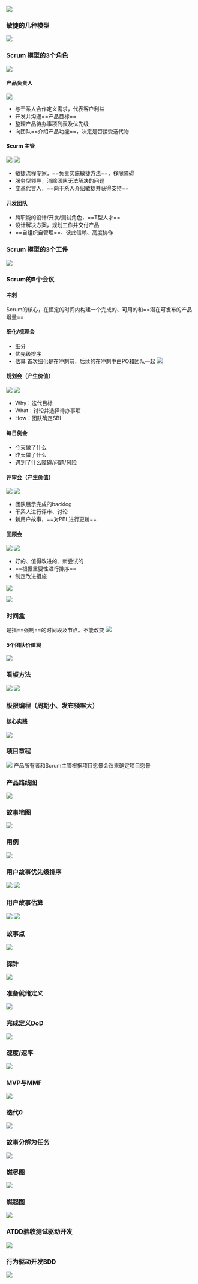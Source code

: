 ![](https://raw.githubusercontent.com/a812305914/PMP/main/img20221122202521.png)

### 敏捷的几种模型
![](https://raw.githubusercontent.com/a812305914/PMP/main/img20221122202652.png)


### Scrum 模型的3个角色
![](https://raw.githubusercontent.com/a812305914/PMP/main/img20221122210816.png)

#### 产品负责人
![](https://raw.githubusercontent.com/a812305914/PMP/main/img20221122210640.png)

+ 与干系人合作定义需求，代表客户利益
+ 开发并沟通==产品目标==
+ 整理产品待办事项列表及优先级
+ 向团队==介绍产品功能==，决定是否接受迭代物

#### Scurm 主管
![](https://raw.githubusercontent.com/a812305914/PMP/main/img20221122210329.png)
![](https://raw.githubusercontent.com/a812305914/PMP/main/img20221122205750.png)

+ 敏捷流程专家，==负责实施敏捷方法==，移除障碍
+ 服务型领导，消除团队无法解决的问题
+ 变革代言人，==向干系人介绍敏捷并获得支持==

#### 开发团队
+ 跨职能的设计/开发/测试角色，==T型人才==
+ 设计解决方案，规划工作并交付产品
+ ==自组织自管理==、彼此信赖、高度协作


### Scrum 模型的3个工件
![](https://raw.githubusercontent.com/a812305914/PMP/main/img20221122203108.png)


### Scrum的5个会议
#### 冲刺
Scrum的核心，在恒定的时间内构建一个完成的、可用的和==潜在可发布的产品增量==

#### 细化/梳理会
+ 细分
+ 优先级排序
+ 估算
首次细化是在冲刺前，后续的在冲刺中由PO和团队一起
![](https://raw.githubusercontent.com/a812305914/PMP/main/img20221123134058.png)


#### 规划会（产生价值）
![](https://raw.githubusercontent.com/a812305914/PMP/main/img20221123134538.png)
![](https://raw.githubusercontent.com/a812305914/PMP/main/img20221123134632.png)

+ Why：迭代目标
+ What：讨论并选择待办事项
+ How：团队确定SBI

#### 每日例会
+ 今天做了什么
+ 昨天做了什么
+ 遇到了什么障碍/问题/风险

#### 评审会（产生价值）
![](https://raw.githubusercontent.com/a812305914/PMP/main/img20221123192913.png)
![](https://raw.githubusercontent.com/a812305914/PMP/main/img20221123193043.png)
+ 团队展示完成的backlog
+ 干系人进行评审、讨论
+ 新用户故事，==对PBL进行更新==

#### 回顾会
![](https://raw.githubusercontent.com/a812305914/PMP/main/img20221123193110.png)
![](https://raw.githubusercontent.com/a812305914/PMP/main/img20221123193120.png)

+ 好的、值得改进的、新尝试的
+ ==根据重要性进行排序==
+ 制定改进措施

![](https://raw.githubusercontent.com/a812305914/PMP/main/img20221122203556.png)

![](https://raw.githubusercontent.com/a812305914/PMP/main/img20221122204509.png)

### 时间盒
是指==强制==的时间段及节点。不能改变
![](https://raw.githubusercontent.com/a812305914/PMP/main/img20221123133827.png)


#### 5个团队价值观
![](https://raw.githubusercontent.com/a812305914/PMP/main/img20221122203725.png)

### 看板方法
![](https://raw.githubusercontent.com/a812305914/PMP/main/img20221122203957.png)
![](https://raw.githubusercontent.com/a812305914/PMP/main/img20221122204122.png)


### 极限编程（周期小、发布频率大）
#### 核心实践
![](https://raw.githubusercontent.com/a812305914/PMP/main/img20221122204150.png)

### 项目章程
![](https://raw.githubusercontent.com/a812305914/PMP/main/img20221122211122.png)
产品所有者和Scrum主管根据项目愿景会议来确定项目愿景

### 产品路线图
![](https://raw.githubusercontent.com/a812305914/PMP/main/img20221123133350.png)

### 故事地图
![](https://raw.githubusercontent.com/a812305914/PMP/main/img20221123133446.png)
### 用例
![](https://raw.githubusercontent.com/a812305914/PMP/main/img20221123133513.png)
### 用户故事优先级排序
![](https://raw.githubusercontent.com/a812305914/PMP/main/img20221123133730.png)
![](https://raw.githubusercontent.com/a812305914/PMP/main/img20221123133844.png)

### 用户故事估算
![](https://raw.githubusercontent.com/a812305914/PMP/main/img20221123133855.png)
![](https://raw.githubusercontent.com/a812305914/PMP/main/img20221123133906.png)
### 故事点
![](https://raw.githubusercontent.com/a812305914/PMP/main/img20221123133931.png)
### 探针
![](https://raw.githubusercontent.com/a812305914/PMP/main/img20221123134218.png)

### 准备就绪定义
![](https://raw.githubusercontent.com/a812305914/PMP/main/img20221123134233.png)
### 完成定义DoD
![](https://raw.githubusercontent.com/a812305914/PMP/main/img20221123134254.png)

### 速度/速率
![](https://raw.githubusercontent.com/a812305914/PMP/main/img20221123134334.png)

### MVP与MMF
![](https://raw.githubusercontent.com/a812305914/PMP/main/img20221123134355.png)

### 迭代0
![](https://raw.githubusercontent.com/a812305914/PMP/main/img20221123134522.png)

### 故事分解为任务
![](https://raw.githubusercontent.com/a812305914/PMP/main/img20221123134728.png)

### 燃尽图
![](https://raw.githubusercontent.com/a812305914/PMP/main/img20221123192239.png)
### 燃起图
![](https://raw.githubusercontent.com/a812305914/PMP/main/img20221123192307.png)

### ATDD验收测试驱动开发
![](https://raw.githubusercontent.com/a812305914/PMP/main/img20221123192752.png)

### 行为驱动开发BDD
![](https://raw.githubusercontent.com/a812305914/PMP/main/img20221123192833.png)
